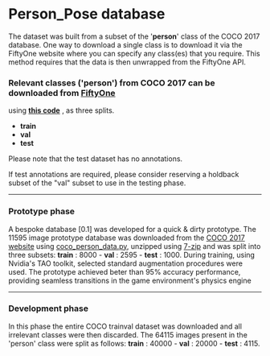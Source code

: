 # Person_Pose database

The dataset was built from a subset of the '__person__' class of the COCO 2017 database. One way to download a single class is to download it via the 
FiftyOne website where you can specify any class(es) that you require. This method requires that the data is then unwrapped from the FiftyOne API.

### Relevant classes ('person') from COCO 2017 can be downloaded from [__FiftyOne__](https://docs.voxel51.com/user_guide/dataset_zoo/datasets.html)
  using [__this code__](https://github.com/4Ax-Technologies/pose_detector1/blob/unpickme-patch-1/FiftyOne_download.py) , as three splits.
  
 * __train__
 * __val__
 * __test__

Please note that the test dataset has no annotations. 

If test annotations are required, please consider reserving a holdback subset of the "val" subset to use in the testing phase.

______

### Prototype phase

A bespoke database [0.1] was developed for a quick & dirty prototype. The 11595 image prototype database was downloaded from the [COCO 2017 website](https://cocodataset.org/#home) using [coco_person_data.py](https:github.com/4Ax-Technologies/pose_detector1/coco_person_data.py), unzipped using [7-zip](https://www.7-zip.org/download.html) and was split into three subsets:  __train__ : 8000   -   __val__ : 2595   -   __test__ : 1000. 
During training, using Nvidia's TAO toolkit, selected standard augmentation procedures were used. The prototype achieved beter than 95% accuracy performance, providing seamless transitions 
in the game environment's physics engine


______

### Development phase

In this phase the entire COCO trainval dataset was downloaded and all irrelevant classes were then discarded. The 64115 images present in the 'person' class
were split as follows: __train__ : 40000   -   __val__ : 20000   -   __test__ : 4115.


